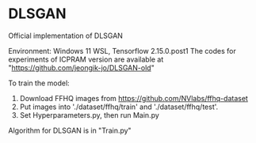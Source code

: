 # DLSGAN

Official implementation of DLSGAN  
  
Environment: Windows 11 WSL, Tensorflow 2.15.0.post1
The codes for experiments of ICPRAM version are available at "https://github.com/jeongik-jo/DLSGAN-old"

To train the model:
1. Download FFHQ images from https://github.com/NVlabs/ffhq-dataset
2. Put images into './dataset/ffhq/train' and './dataset/ffhq/test'.
3. Set Hyperparameters.py, then run Main.py

Algorithm for DLSGAN is in "Train.py"
